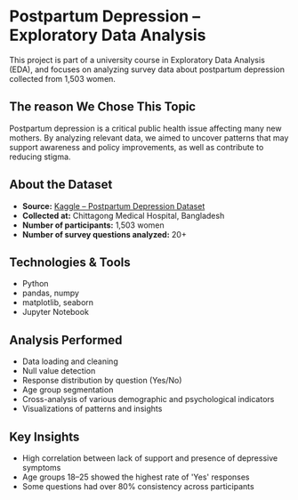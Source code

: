 # Postpartum Depression – Exploratory Data Analysis

This project is part of a university course in Exploratory Data Analysis (EDA), and focuses on analyzing survey data about postpartum depression collected from 1,503 women.

## The reason We Chose This Topic

Postpartum depression is a critical public health issue affecting many new mothers. By analyzing relevant data, we aimed to uncover patterns that may support awareness and policy improvements, as well as contribute to reducing stigma.

## About the Dataset

- **Source:** [Kaggle – Postpartum Depression Dataset](https://www.kaggle.com/datasets/parvezalmuqtadir2348/postpartum-depression)
- **Collected at:** Chittagong Medical Hospital, Bangladesh
- **Number of participants:** 1,503 women
- **Number of survey questions analyzed:** 20+

## Technologies & Tools

- Python
- pandas, numpy
- matplotlib, seaborn
- Jupyter Notebook

## Analysis Performed

- Data loading and cleaning  
- Null value detection  
- Response distribution by question (Yes/No)  
- Age group segmentation  
- Cross-analysis of various demographic and psychological indicators  
- Visualizations of patterns and insights

## Key Insights

- High correlation between lack of support and presence of depressive symptoms  
- Age groups 18–25 showed the highest rate of 'Yes' responses  
- Some questions had over 80% consistency across participants
